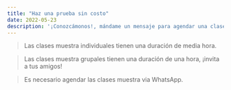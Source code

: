 ```yaml
---
title: "Haz una prueba sin costo"
date: 2022-05-23
description: '¡Conozcámonos!, mándame un mensaje para agendar una clase muestra gratuita.'
---
```


> Las clases muestra individuales tienen una duración de media hora.

> Las clases muestra grupales tienen una duración de una hora, ¡invita a tus amigos!

> Es necesario agendar las clases muestra via WhatsApp.
